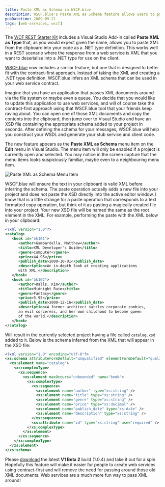 ```yaml
---
title: Paste XML as Schema in WSCF.blue
description: WSCF.blue's Paste XML as Schema feature allows users to paste XML from the clipboard and have it automatically converted into an XSD file for use in web services contracts. The menu item appears on the Edit menu in Visual Studio and is only enabled when a project is open.
pubDatetime: 2009-09-21
tags: [web-services, wscf]
---
```


The [WCF REST Starter Kit](http://www.asp.net/downloads/starter-kits/wcf-rest/) includes a
Visual Studio Add-in called **Paste XML as Type** that, as you would expect given the name, allows you to paste XML from the clipboard into your code as a .NET type definition. This works well in a REST scenario where the response from a web service is XML that you want to
deserialise into a .NET type for use on the client.

[WSCF.blue](http://wscfblue.codeplex.com/) now includes a similar feature, but one that is designed to better fit with the contract-first approach. Instead of taking the XML and creating a .NET type definition, WSCF.blue infers an XML schema that can be used in your web service contract.

Imagine that you have an application that passes XML documents around via the file system or maybe even a queue. You decide that you would like to update this application to use web services, and will of course take the contract-first approach using that WSCF.blue tool that your friends keep raving about. You can open one of those XML documents and copy the contents into the clipboard, then jump over to Visual Studio and have an XSD file containing the appropriate schema added to your project in seconds. After defining the schema for your messages, WSCF.blue will help you construct your WSDL and generate your stub service and client code.

The new feature appears as the **Paste XML as Schema** menu item on the **Edit** menu in Visual Studio. The menu item will only be enabled if a project is currently open and selected. You may notice in the screen capture that the menu items looks suspiciously familiar, maybe even to a neighbouring menu item.

![Paste XML as Schema Menu Item](/images/blog/Paste-XML-as-Schema.png)

WSCF.blue will ensure the text in your clipboard is valid XML before inferring the schema. The paste operation actually adds a new file into your project and does not paste the XSD directly into the active editor window. I know that is a little strange for a paste operation that corresponds to a text formatted copy operation, but think of it as pasting a magically created file into your project. Your new XSD file will be named the same as the root element in the XML. For example, performing the paste with the XML below in your clipboard:

```xml
<?xml version="1.0"?>
<catalog>
   <book id="bk101">
      <author>Gambardella, Matthew</author>
      <title>XML Developer's Guide</title>
      <genre>Computer</genre>
      <price>44.95</price>
      <publish_date>2000-10-01</publish_date>
      <description>An in-depth look at creating applications
      with XML.</description>
   </book>
   <book id="bk102">
      <author>Ralls, Kim</author>
      <title>Midnight Rain</title>
      <genre>Fantasy</genre>
      <price>5.95</price>
      <publish_date>2000-12-16</publish_date>
      <description>A former architect battles corporate zombies,
      an evil sorceress, and her own childhood to become queen
      of the world.</description>
   </book>
</catalog>
```

Will result in the currently selected project having a file called `catalog.xsd` added to it. Below is the schema inferred from the XML that will appear in the XSD file:

```xml
<?xml version="1.0" encoding="utf-8"?>
<xs:schema attributeFormDefault="unqualified" elementFormDefault="qualified" xmlns:xs="http://www.w3.org/2001/XMLSchema">
  <xs:element name="catalog">
    <xs:complexType>
      <xs:sequence>
        <xs:element maxOccurs="unbounded" name="book">
          <xs:complexType>
            <xs:sequence>
              <xs:element name="author" type="xs:string" />
              <xs:element name="title" type="xs:string" />
              <xs:element name="genre" type="xs:string" />
              <xs:element name="price" type="xs:decimal" />
              <xs:element name="publish_date" type="xs:date" />
              <xs:element name="description" type="xs:string" />
            </xs:sequence>
            <xs:attribute name="id" type="xs:string" use="required" />
          </xs:complexType>
        </xs:element>
      </xs:sequence>
    </xs:complexType>
  </xs:element>
</xs:schema>
```

Please [download](http://wscfblue.codeplex.com/Release/ProjectReleases.aspx?ReleaseId=32274#ReleaseFiles) the latest **V1 Beta 2** build (1.0.4) and take it out for a spin. Hopefully this feature will make it easier for people to create web services using contract-first and will remove the need for passing around those old XML documents. Web services are a much more fun way to pass XML around!
